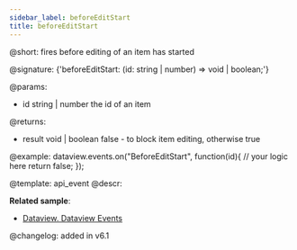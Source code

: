 ```yaml
---
sidebar_label: beforeEditStart
title: beforeEditStart
---          
```


@short: fires before editing of an item has started

@signature: {'beforeEditStart: (id: string | number) => void | boolean;'}

@params:
- id		string | number		the id of an item

@returns:
- result		void | boolean		false - to block item editing, otherwise true

@example:
dataview.events.on("BeforeEditStart", function(id){
	// your logic here
    return false;
});

@template: api_event
@descr:

**Related sample**:
- [Dataview. Dataview Events](https://snippet.dhtmlx.com/2d74uyoh)

@changelog: added in v6.1
